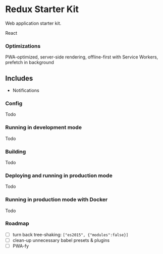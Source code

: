 # Redux Starter Kit

Web application starter kit.

React

### Optimizations

PWA-optimized, server-side rendering, offline-first with Service Workers, prefetch in background

## Includes

- Notifications

### Config

Todo

### Running in development mode

Todo

### Building

Todo

### Deploying and running in production mode

Todo

### Running in production mode with Docker

Todo

### Roadmap

- [ ] turn back tree-shaking: `["es2015", {"modules":false}]`
- [ ] clean-up unnecessary babel presets & plugins
- [ ] PWA-fy
